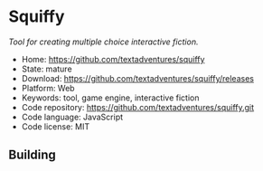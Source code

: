 # Squiffy

_Tool for creating multiple choice interactive fiction._

- Home: https://github.com/textadventures/squiffy
- State: mature
- Download: https://github.com/textadventures/squiffy/releases
- Platform: Web
- Keywords: tool, game engine, interactive fiction
- Code repository: https://github.com/textadventures/squiffy.git
- Code language: JavaScript
- Code license: MIT

## Building
